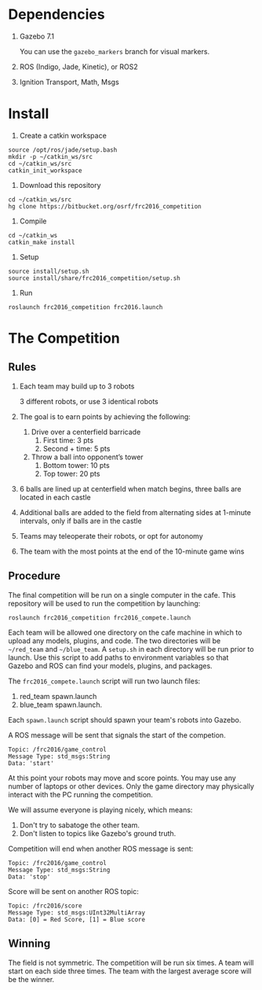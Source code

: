 # Dependencies

1. Gazebo 7.1

    You can use the `gazebo_markers` branch for visual markers.

1. ROS (Indigo, Jade, Kinetic), or ROS2

1. Ignition Transport, Math, Msgs

# Install

1. Create a catkin workspace


```
source /opt/ros/jade/setup.bash
mkdir -p ~/catkin_ws/src
cd ~/catkin_ws/src
catkin_init_workspace
```


1. Download this repository

```
cd ~/catkin_ws/src
hg clone https://bitbucket.org/osrf/frc2016_competition
```

1. Compile

```
cd ~/catkin_ws
catkin_make install
```

1. Setup

```
source install/setup.sh
source install/share/frc2016_competition/setup.sh
```

1. Run

```
roslaunch frc2016_competition frc2016.launch
```

# The Competition

## Rules

1. Each team may build up to 3 robots

    3 different robots, or use 3 identical robots

1. The goal is to earn points by achieving the following:

    1. Drive over a centerfield barricade
        1. First time: 3 pts
        1. Second + time: 5 pts
    1. Throw a ball into opponent’s tower
        1. Bottom tower: 10 pts
        1. Top tower: 20 pts

1. 6 balls are lined up at centerfield when match begins, three balls are
   located in each castle

1. Additional balls are added to the field from alternating sides at
   1-minute intervals, only if balls are in the castle

1. Teams may teleoperate their robots, or opt for autonomy

1. The team with the most points at the end of the 10-minute game wins

## Procedure

The final competition will be run on a single computer in the cafe. This
repository will be used to run the competition by launching:

```
roslaunch frc2016_competition frc2016_compete.launch
```

Each team will be allowed one directory on the cafe machine in which to
upload any models, plugins, and code. The two directories will be
`~/red_team` and `~/blue_team`. A `setup.sh` in each directory will be run
prior to launch. Use this script to add paths to environment variables so
that Gazebo and ROS can find your models, plugins, and packages.


The `frc2016_compete.launch` script will run two launch files:

1. red_team spawn.launch
2. blue_team spawn.launch.

Each `spawn.launch` script should spawn your team's robots into Gazebo.


A ROS message will be sent that signals the start of the competion.

    Topic: /frc2016/game_control
    Message Type: std_msgs:String
    Data: 'start'

At this point your robots may move and score points. You may use any number
of laptops or other devices. Only the game directory may physically interact
with the PC running the competition.

We will assume everyone is playing nicely, which means:

1. Don't try to sabatoge the other team.
1. Don't listen to topics like Gazebo's ground truth.

Competition will end when another ROS message is sent:

    Topic: /frc2016/game_control
    Message Type: std_msgs:String
    Data: 'stop'

Score will be sent on another ROS topic:

    Topic: /frc2016/score
    Message Type: std_msgs:UInt32MultiArray
    Data: [0] = Red Score, [1] = Blue score 

## Winning

The field is not symmetric. The competition will be run six times. A team
will start on each side three times.  The team with the largest average
score will be the winner.